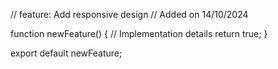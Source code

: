 // feature: Add responsive design
// Added on 14/10/2024

function newFeature() {
  // Implementation details
  return true;
}

export default newFeature;